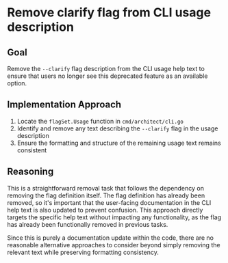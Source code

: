 # Remove clarify flag from CLI usage description

## Goal
Remove the `--clarify` flag description from the CLI usage help text to ensure that users no longer see this deprecated feature as an available option.

## Implementation Approach
1. Locate the `flagSet.Usage` function in `cmd/architect/cli.go`
2. Identify and remove any text describing the `--clarify` flag in the usage description
3. Ensure the formatting and structure of the remaining usage text remains consistent

## Reasoning
This is a straightforward removal task that follows the dependency on removing the flag definition itself. The flag definition has already been removed, so it's important that the user-facing documentation in the CLI help text is also updated to prevent confusion. This approach directly targets the specific help text without impacting any functionality, as the flag has already been functionally removed in previous tasks.

Since this is purely a documentation update within the code, there are no reasonable alternative approaches to consider beyond simply removing the relevant text while preserving formatting consistency.